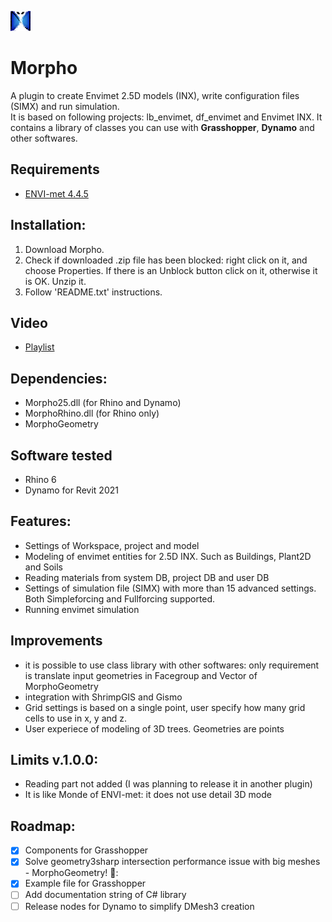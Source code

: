![Logo](https://github.com/AntonelloDN/Morpho/blob/master/logo/logo_morpho_32.png)
# Morpho
A plugin to create Envimet 2.5D models (INX), write configuration files (SIMX) and run simulation.<br>
It is based on following projects: lb_envimet, df_envimet and Envimet INX.
It contains a library of classes you can use with **Grasshopper**, **Dynamo** and other softwares.
## Requirements
* [ENVI-met 4.4.5](https://www.envi-met.com/buy-now/)
## Installation:
1. Download Morpho.
2. Check if downloaded .zip file has been blocked: right click on it, and choose Properties. If there is an Unblock button click on it, otherwise it is OK. Unzip it.
3. Follow 'README.txt' instructions.
## Video
* [Playlist](https://www.youtube.com/playlist?list=PLVk71QLjaA6PES3DFI37t5iAUSC7lgIpJ)
## Dependencies:
* Morpho25.dll (for Rhino and Dynamo)
* MorphoRhino.dll (for Rhino only)
* MorphoGeometry
## Software tested
* Rhino 6
* Dynamo for Revit 2021
## Features:
* Settings of Workspace, project and model
* Modeling of envimet entities for 2.5D INX. Such as Buildings, Plant2D and Soils
* Reading materials from system DB, project DB and user DB
* Settings of simulation file (SIMX) with more than 15 advanced settings. Both Simpleforcing and Fullforcing supported.
* Running envimet simulation
## Improvements
* it is possible to use class library with other softwares: only requirement is translate input geometries in Facegroup and Vector of MorphoGeometry
* integration with ShrimpGIS and Gismo
* Grid settings is based on a single point, user specify how many grid cells to use in x, y and z.
* User experiece of modeling of 3D trees. Geometries are points
## Limits v.1.0.0:
* Reading part not added (I was planning to release it in another plugin)
* It is like Monde of ENVI-met: it does not use detail 3D mode
## Roadmap:
- [x] Components for Grasshopper
- [x] Solve geometry3sharp intersection performance issue with big meshes - MorphoGeometry! :muscle::
- [x] Example file for Grasshopper
- [ ] Add documentation string of C# library
- [ ] Release nodes for Dynamo to simplify DMesh3 creation
